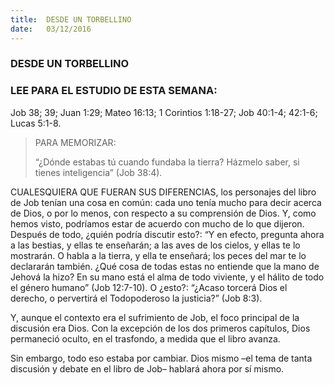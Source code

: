 ```yaml
---
title:  DESDE UN TORBELLINO
date:   03/12/2016
---
```


### DESDE UN TORBELLINO
 
### LEE PARA EL ESTUDIO DE ESTA SEMANA:
Job 38; 39; Juan 1:29; Mateo 16:13; 1 Corintios 1:18-27; Job 40:1-4; 42:1-6; Lucas 5:1-8.

> <p>PARA MEMORIZAR:</p>
> “¿Dónde estabas tú cuando fundaba la tierra? Házmelo saber, si tienes inteligencia” (Job 38:4).

CUALESQUIERA QUE FUERAN SUS DIFERENCIAS, los personajes del libro de Job tenían una cosa en común: cada uno tenía mucho para decir acerca de Dios, o por lo menos, con respecto a su comprensión de Dios. Y, como hemos visto, podríamos estar de acuerdo con mucho de lo que dijeron. Después de todo, ¿quién podría discutir esto?: “Y en efecto, pregunta ahora a las bestias, y ellas te enseñarán; a las aves de los cielos, y ellas te lo mostrarán. O habla a la tierra, y ella te enseñará; los peces del mar te lo declararán también. ¿Qué cosa de todas estas no entiende que la mano de Jehová la hizo? En su mano está el alma de todo viviente, y el hálito de todo el género humano” (Job 12:7-10). O ¿esto?: “¿Acaso torcerá Dios el derecho, o pervertirá el Todopoderoso la justicia?” (Job 8:3). 

Y, aunque el contexto era el sufrimiento de Job, el foco principal de la discusión era Dios. Con la excepción de los dos primeros capítulos, Dios permaneció oculto, en el trasfondo, a medida que el libro avanza.

Sin embargo, todo eso estaba por cambiar. Dios mismo –el tema de tanta discusión y debate en el libro de Job– hablará ahora por sí mismo.